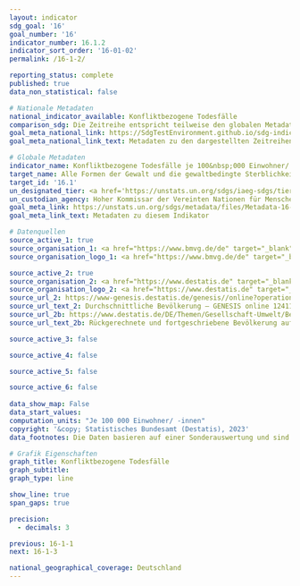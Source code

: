 ```yaml
---
layout: indicator    
sdg_goal: '16'    
goal_number: '16'    
indicator_number: 16.1.2    
indicator_sort_order: '16-01-02'    
permalink: /16-1-2/    

reporting_status: complete    
published: true    
data_non_statistical: false    

# Nationale Metadaten    
national_indicator_available: Konfliktbezogene Todesfälle    
comparison_sdg: Die Zeitreihe entspricht teilweise den globalen Metadaten.    
goal_meta_national_link: https://SdgTestEnvironment.github.io/sdg-indicators/public/Meta/16.1.2.pdf
goal_meta_national_link_text: Metadaten zu den dargestellten Zeitreihen    

# Globale Metadaten    
indicator_name: Konfliktbezogene Todesfälle je 100&nbsp;000 Einwohner/ -innen, nach Geschlecht, Alter und Todesursache    
target_name: Alle Formen der Gewalt und die gewaltbedingte Sterblichkeit überall deutlich verringern    
target_id: '16.1'    
un_designated_tier: <a href='https://unstats.un.org/sdgs/iaeg-sdgs/tier-classification/' title='Klicken Sie hier um weitere Informationen zur UN-Tier-Klassifikation zu erhalten.'  target='_blank'>Tier II</a>    
un_custodian_agency: Hoher Kommissar der Vereinten Nationen für Menschenrechte (OHCHR)    
goal_meta_link: https://unstats.un.org/sdgs/metadata/files/Metadata-16-01-02.pdf    
goal_meta_link_text: Metadaten zu diesem Indikator        

# Datenquellen
source_active_1: true
source_organisation_1: <a href="https://www.bmvg.de/de" target="_blank"> Bundesministerium der Verteidigung (BMVg) </a>
source_organisation_logo_1: <a href="https://www.bmvg.de/de" target="_blank"><img src="https://g205sdgs.github.io/sdg-indicators/public/OrgImgDe/bmvg.png" alt="Logo bmvg" style="height:60px; width:148px"/></a>

source_active_2: true
source_organisation_2: <a href="https://www.destatis.de" target="_blank"> Statistisches Bundesamt (Destatis) </a>
source_organisation_logo_2: <a href="https://www.destatis.de" target="_blank"><img src="https://g205sdgs.github.io/sdg-indicators/public/OrgImgDe/destatis.png" alt="Logo destatis" style="height:60px; width:148px"/></a>
source_url_2: https://www-genesis.destatis.de/genesis//online?operation=table&code=12411-0041
source_url_text_2: Durchschnittliche Bevölkerung – GENESIS online 12411-0041
source_url_2b: https://www.destatis.de/DE/Themen/Gesellschaft-Umwelt/Bevoelkerung/Bevoelkerungsstand/_inhalt.html#sprg233540
source_url_text_2b: Rückgerechnete und fortgeschriebene Bevölkerung auf Grundlage des Zensus 2011 - 1991 bis 2011

source_active_3: false

source_active_4: false

source_active_5: false

source_active_6: false
    
data_show_map: False    
data_start_values:     
computation_units: "Je 100 000 Einwohner/ -innen"    
copyright: '&copy; Statistisches Bundesamt (Destatis), 2023'    
data_footnotes: Die Daten basieren auf einer Sonderauswertung und sind nicht öffentlich zugänglich.<br>• Für 2010 wurde die Bevölkerung anhand des Zensus 2011 sowie der Wanderungs-, Geburten- und Sterbestatistiken zurückgerechnet.    

# Grafik Eigenschaften    
graph_title: Konfliktbezogene Todesfälle
graph_subtitle:     
graph_type: line    

show_line: true
span_gaps: true

precision:
  - decimals: 3    

previous: 16-1-1    
next: 16-1-3    

national_geographical_coverage: Deutschland    
---
```


<span></span>